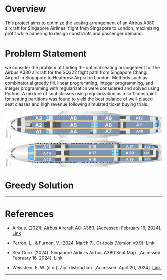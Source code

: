 # Overview
This project aims to optimize the seating arrangement of an Airbus A380 aircraft for Singapore Airlines' flight from Singapore to London, maximizing profit while adhering to design constraints and passenger demand.

# Problem Statement
we consider the problem of finding the optimal seating arrangement for
the Airbus A380 aircraft for the SQ322 flight path from Singapore Changi Airport in
Singapore to Heathrow Airport in London. Methods such as combinatorial greedy
fill, linear programming, integer programming, and integer programming with regularization were considered and solved using Python. A mixture of seat classes using
regularization as a soft constraint for seating partitions was found to yield the best
balance of well-placed seat classes and high revenue following simulated ticket buying
trials.

![Image Description](images/seat-main-hor.png)
![Image Description](images/seat-upper-hor.png)

# Greedy Solution


---

# References

- Airbus. (2021). Airbus Aircraft AC: A380. [Accessed: February 16, 2024]. [Link](https://www.airbus.com/sites/g/files/jlcbta136/files/2021-11/Airbus-Aircraft-AC-A380.pdf)

- Perron, L., & Furnon, V. (2024, March 7). Or-tools (Version v9.9). [Link](https://developers.google.com/optimization/)

- SeatGuru. (2024). Singapore Airlines Airbus A380 Seat Map. [Accessed: February 16, 2024]. [Link](https://www.seatguru.com/airlines/Singapore%20Air/Singapore%20Air%20Airbus%20A380%20C.php)

- Weisstein, E. W. (n.d.). Zipf distribution. [Accessed: April 20, 2024]. [Link](https://mathworld.wolfram.com/ZipfDistribution.html)

---
